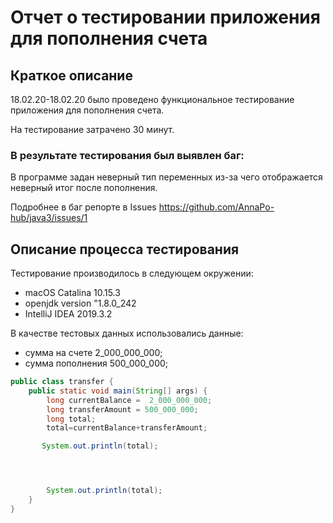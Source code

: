 # Отчет о тестировании приложения для пополнения счета 
## Краткое описание 
 18.02.20-18.02.20 было проведено функциональное тестирование приложения для пополнения счета. 

На тестирование затрачено 30 минут. 

### В результате тестирования был выявлен баг: 
В программе задан неверный тип переменных из-за чего отображается неверный итог после пополнения. 


Подробнее в баг репорте в Issues 
https://github.com/AnnaPo-hub/java3/issues/1


## Описание процесса тестирования 
Тестирование производилось в следующем окружении:
 - macOS Catalina 10.15.3
 - openjdk version "1.8.0_242
 - IntelliJ IDEA 2019.3.2
 
В качестве тестовых данных использовались данные: 
 - сумма на счете 2_000_000_000;  
 - сумма пополнения 500_000_000; 

```java
public class transfer {
    public static void main(String[] args) {
        long currentBalance =  2_000_000_000;
        long transferAmount = 500_000_000;
        long total;
        total=currentBalance+transferAmount;

       System.out.println(total);




        System.out.println(total);
    }
}
  ```     

 






